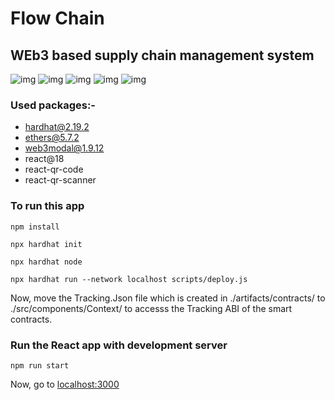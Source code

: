 # Flow Chain

## WEb3 based supply chain management system
![img](https://i.imgur.com/mpXFh6z.png)
![img](https://i.imgur.com/LgqEL84.png)
![img](https://i.imgur.com/3KF2mit.png)
![img](https://i.imgur.com/4uZcInx.png)
![img](https://i.imgur.com/Doh5W7n.png)

### Used packages:-
- hardhat@2.19.2
- ethers@5.7.2
- web3modal@1.9.12
- react@18
- react-qr-code
- react-qr-scanner

### To run this app
```
npm install
```
```
npx hardhat init
```
```
npx hardhat node
```
```
npx hardhat run --network localhost scripts/deploy.js 
```
Now, move the Tracking.Json file which is created in ./artifacts/contracts/ to ./src/components/Context/
to accesss the Tracking ABI of the smart contracts.

### Run the React app with development server
```
npm run start
```

Now, go to [localhost:3000](localhost:3000)
